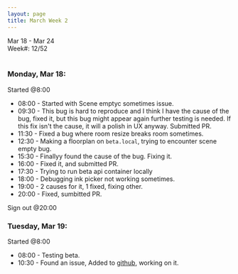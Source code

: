 ```yaml
---
layout: page
title: March Week 2
---
```


Mar 18 - Mar 24<br>
Week#: 12/52<br><br>

### Monday, Mar 18:

Started @8:00

- 08:00 - Started with Scene emptyc sometimes issue.
- 09:30 - This bug is hard to reproduce and I think I have the cause of the bug, fixed it, but this bug might appear again further testing is needed. If this fix isn't the cause, it will a polish in UX anyway. Submitted PR.
- 11:30 - Fixed a bug where room resize breaks room sometimes.
- 12:30 - Making a floorplan on `beta.local`, trying to encounter scene empty bug.
- 15:30 - Finallyy found the cause of the bug. Fixing it.
- 16:00 - Fixed it, and submitted PR.
- 17:30 - Trying to run beta api container locally
- 18:00 - Debugging ink picker not working sometimes.
- 19:00 - 2 causes for it, 1 fixed, fixing other.
- 20:00 - Fixed, sumbitted PR.

Sign out @20:00

### Tuesday, Mar 19:

Started @8:00

- 08:00 - Testing beta.
- 10:30 - Found an issue, Added to [github](https://github.com/EmptyCupHQ/emptycup3d/issues/558), working on it.